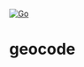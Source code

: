 [![Go](https://github.com/sevenbytes/geocode/actions/workflows/go.yml/badge.svg)](https://github.com/sevenbytes/geocode/actions/workflows/go.yml)

# geocode
